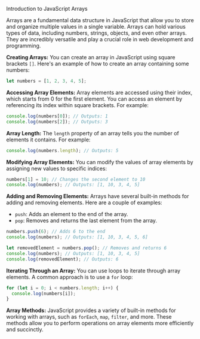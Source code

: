 
Introduction to JavaScript Arrays

Arrays are a fundamental data structure in JavaScript that allow you to store and organize multiple values in a single variable. Arrays can hold various types of data, including numbers, strings, objects, and even other arrays. They are incredibly versatile and play a crucial role in web development and programming.

**Creating Arrays:**
You can create an array in JavaScript using square brackets `[]`. Here's an example of how to create an array containing some numbers:

```javascript
let numbers = [1, 2, 3, 4, 5];
```

**Accessing Array Elements:**
Array elements are accessed using their index, which starts from 0 for the first element. You can access an element by referencing its index within square brackets. For example:

```javascript
console.log(numbers[0]); // Outputs: 1
console.log(numbers[2]); // Outputs: 3
```

**Array Length:**
The `length` property of an array tells you the number of elements it contains. For example:

```javascript
console.log(numbers.length); // Outputs: 5
```

**Modifying Array Elements:**
You can modify the values of array elements by assigning new values to specific indices:

```javascript
numbers[1] = 10; // Changes the second element to 10
console.log(numbers); // Outputs: [1, 10, 3, 4, 5]
```

**Adding and Removing Elements:**
Arrays have several built-in methods for adding and removing elements. Here are a couple of examples:

- `push`: Adds an element to the end of the array.
- `pop`: Removes and returns the last element from the array.

```javascript
numbers.push(6); // Adds 6 to the end
console.log(numbers); // Outputs: [1, 10, 3, 4, 5, 6]

let removedElement = numbers.pop(); // Removes and returns 6
console.log(numbers); // Outputs: [1, 10, 3, 4, 5]
console.log(removedElement); // Outputs: 6
```

**Iterating Through an Array:**
You can use loops to iterate through array elements. A common approach is to use a `for` loop:

```javascript
for (let i = 0; i < numbers.length; i++) {
  console.log(numbers[i]);
}
```

**Array Methods:**
JavaScript provides a variety of built-in methods for working with arrays, such as `forEach`, `map`, `filter`, and more. These methods allow you to perform operations on array elements more efficiently and succinctly.

